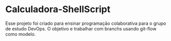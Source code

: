 # Calculadora-ShellScript
Esse projeto foi criado para ensinar programação colaborativa para o grupo de estudo DevOps. O objetivo e trabalhar com branchs usando git-flow como modelo.
